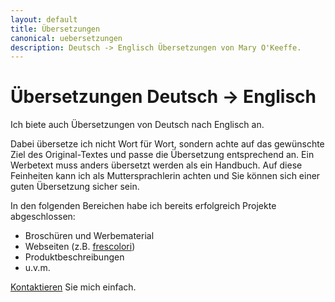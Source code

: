 ```yaml
---
layout: default
title: Übersetzungen
canonical: uebersetzungen
description: Deutsch -> Englisch Übersetzungen von Mary O'Keeffe.
---
```

# Übersetzungen Deutsch -> Englisch

Ich biete auch Übersetzungen von Deutsch nach Englisch an.

Dabei übersetze ich nicht Wort für Wort, sondern achte auf das gewünschte Ziel des Original-Textes und passe die Übersetzung entsprechend an. Ein Werbetext muss anders übersetzt werden als ein Handbuch. Auf diese Feinheiten kann ich als Muttersprachlerin achten und Sie können sich einer guten Übersetzung sicher sein.

In den folgenden Bereichen habe ich bereits erfolgreich Projekte abgeschlossen:

*   Broschüren und Werbematerial
*   Webseiten (z.B. [frescolori](http://frescolori.de/?lang=en))
*   Produktbeschreibungen
*   u.v.m.

[Kontaktieren](kontakt) Sie mich einfach.
